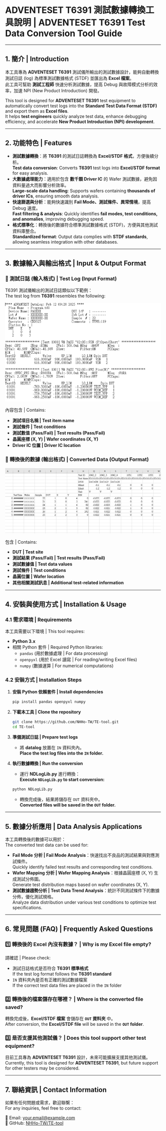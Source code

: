 # ADVENTESET T6391 測試數據轉換工具說明 | ADVENTESET T6391 Test Data Conversion Tool Guide

---

## 1. 簡介 | Introduction

本工具專為 **ADVENTESET T6391** 測試儀所輸出的測試數據設計，能夠自動轉換測試日誌 (log) 為標準測試數據格式 (STDF) 並匯出為 **Excel 檔案**。  
此工具可幫助 **測試工程師** 快速分析測試數據，提高 Debug 與故障模式分析的效率，加速 NPI (New Product Introduction) 開發。

This tool is designed for **ADVENTESET T6391** test equipment to automatically convert test logs into the **Standard Test Data Format (STDF)** and export them as **Excel files**.  
It helps **test engineers** quickly analyze test data, enhance debugging efficiency, and accelerate **New Product Introduction (NPI) development**.

---

## 2. 功能特色 | Features

- **測試數據轉換**：將 **T6391** 的測試日誌轉換為 **Excel/STDF 格式**，方便後續分析。  
  **Test data conversion**: Converts **T6391** test logs into **Excel/STDF format** for easy analysis.
- **大數據處理能力**：適用於包含 **數千顆 Driver IC** 的 Wafer 測試數據，避免因資料量過大而影響分析效率。  
  **Large-scale data handling**: Supports wafers containing **thousands of driver ICs**, ensuring smooth data analysis.
- **快速篩選與分析**：能夠快速識別 **Fail Mode、測試條件、異常情境**，提高 Debug 速度。  
  **Fast filtering & analysis**: Quickly identifies **fail modes, test conditions, and anomalies**, improving debugging speed.
- **格式標準化**：轉換後的數據符合標準測試數據格式 (STDF)，方便與其他測試資料庫整合。  
  **Standardized format**: Output data complies with **STDF standards**, allowing seamless integration with other databases.

---

## 3. 數據輸入與輸出格式 | Input & Output Format

### 🔹 測試日誌 (輸入格式) | Test Log (Input Format)
T6391 測試儀輸出的測試日誌類似以下範例：  
The test log from **T6391** resembles the following:

![測試日誌範例 | Test Log Example](https://github.com/NHHo-TW/TE-tool/blob/main/ex_DataLogTrans/log_sample1.png)

內容包含 | Contains:
- **測試項目名稱 | Test item name**
- **測試條件 | Test conditions**
- **測試數值 (Pass/Fail) | Test results (Pass/Fail)**
- **晶圓座標 (X, Y) | Wafer coordinates (X, Y)**
- **Driver IC 位置 | Driver IC location**

### 🔹 轉換後的數據 (輸出格式) | Converted Data (Output Format)

![轉換後 Excel | Converted Excel](https://github.com/NHHo-TW/TE-tool/blob/main/ex_DataLogTrans/log_sample_trans.png)

包含 | Contains:
- **DUT | Test site**
- **測試結果 (Pass/Fail) | Test results (Pass/Fail)**
- **測試數據值 | Test data values**
- **測試條件 | Test conditions**
- **晶圓位置 | Wafer location**
- **其他相關測試訊息 | Additional test-related information**

---

## 4. 安裝與使用方式 | Installation & Usage

### 4.1 需求環境 | Requirements
本工具需要以下環境 | This tool requires:
- **Python 3.x**
- 相關 Python 套件 | Required Python libraries:
  - `pandas` (用於數據處理 | For data processing)
  - `openpyxl` (用於 Excel 讀寫 | For reading/writing Excel files)
  - `numpy` (數據運算 | For numerical computations)

### 4.2 安裝方式 | Installation Steps

1. **安裝 Python 依賴套件 | Install dependencies**
   ```sh
   pip install pandas openpyxl numpy
   ```

2. **下載本工具 | Clone the repository**
   ```sh
   git clone https://github.com/NHHo-TW/TE-tool.git
   cd TE-tool
   ```

3. **準備測試日誌 | Prepare test logs**
   - 將 **datalog** 放置在 `IN` 資料夾內。  
     **Place the test log files into the `IN` folder.**

4. **執行數據轉換 | Run the conversion**
   - 運行 **NDLogLib.py** 進行轉換：  
     **Execute `NDLogLib.py` to start conversion:**
   ```sh
   python NDLogLib.py
   ```
   - 轉換完成後，結果將儲存在 `OUT` 資料夾中。  
     **Converted files will be saved in the `OUT` folder.**

---

## 5. 數據分析應用 | Data Analysis Applications

本工具轉換後的數據可以用於：  
The converted test data can be used for:

- **Fail Mode 分析 | Fail Mode Analysis**：快速找出不良品的測試結果與對應測試條件。  
  Quickly identify failed test results and corresponding test conditions.
- **Wafer Mapping 分析 | Wafer Mapping Analysis**：根據晶圓座標 (X, Y) 生成測試分佈圖。  
  Generate test distribution maps based on wafer coordinates (X, Y).
- **測試數據趨勢分析 | Test Data Trend Analysis**：統計不同測試條件下的數據分佈，優化測試規格。  
  Analyze data distribution under various test conditions to optimize test specifications.

---

## 6. 常見問題 (FAQ) | Frequently Asked Questions

### 1️⃣ 轉換後的 Excel 內沒有數據？ | Why is my Excel file empty?
請確認 | Please check:
- 測試日誌格式是否符合 **T6391 標準格式**  
  If the test log format follows the **T6391 standard**
- `IN` 資料夾內是否有正確的測試數據檔案  
  If the correct test data files are placed in the `IN` folder

### 2️⃣ 轉換後的檔案儲存在哪裡？ | Where is the converted file saved?
轉換完成後，**Excel/STDF 檔案** 會儲存在 **`OUT` 資料夾** 中。  
After conversion, the **Excel/STDF file** will be saved in the **`OUT` folder**.

### 3️⃣ 是否支援其他測試儀？ | Does this tool support other test equipment?
目前工具專為 **ADVENTESET T6391** 設計，未來可能擴展支援其他測試儀。  
Currently, this tool is designed for **ADVENTESET T6391**, but future support for other testers may be considered.

---

## 7. 聯絡資訊 | Contact Information

如果有任何問題或需求，歡迎聯繫：  
For any inquiries, feel free to contact:

📧 Email: [your.email@example.com](mailto:your.email@example.com)  
📂 GitHub: [NHHo-TW/TE-tool](https://github.com/NHHo-TW/TE-tool)  
